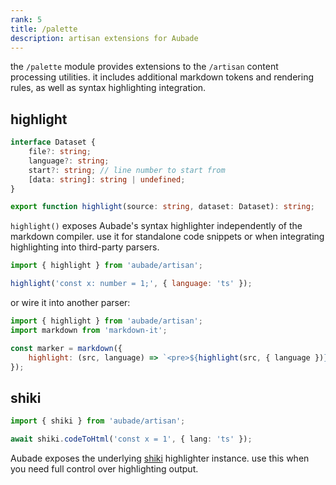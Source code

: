 ```yaml
---
rank: 5
title: /palette
description: artisan extensions for Aubade
---
```


the `/palette` module provides extensions to the `/artisan` content processing utilities. it includes additional markdown tokens and rendering rules, as well as syntax highlighting integration.

## highlight

```typescript
interface Dataset {
	file?: string;
	language?: string;
	start?: string; // line number to start from
	[data: string]: string | undefined;
}

export function highlight(source: string, dataset: Dataset): string;
```

`highlight()` exposes Aubade's syntax highlighter independently of the markdown compiler. use it for standalone code snippets or when integrating highlighting into third-party parsers.

```javascript
import { highlight } from 'aubade/artisan';

highlight('const x: number = 1;', { language: 'ts' });
```

or wire it into another parser:

```javascript
import { highlight } from 'aubade/artisan';
import markdown from 'markdown-it';

const marker = markdown({
	highlight: (src, language) => `<pre>${highlight(src, { language })}</pre>`,
});
```

## shiki

```typescript
import { shiki } from 'aubade/artisan';

await shiki.codeToHtml('const x = 1', { lang: 'ts' });
```

Aubade exposes the underlying [shiki](https://shiki.style/) highlighter instance. use this when you need full control over highlighting output.
